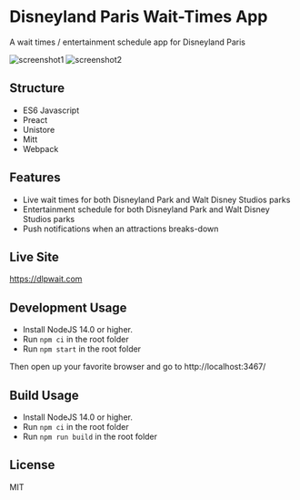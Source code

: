 # Disneyland Paris Wait-Times App

A wait times / entertainment schedule app for Disneyland Paris

![screenshot1](https://user-images.githubusercontent.com/7496187/152312239-29494559-9750-4472-bb9b-d879119ed50b.png)
![screenshot2](https://user-images.githubusercontent.com/7496187/152312242-1c11d335-8b1a-4a36-9b6a-c6ec67f6fe70.png)

## Structure
- ES6 Javascript
- Preact
- Unistore
- Mitt
- Webpack

## Features
- Live wait times for both Disneyland Park and Walt Disney Studios parks
- Entertainment schedule for both Disneyland Park and Walt Disney Studios parks
- Push notifications when an attractions breaks-down

## Live Site
https://dlpwait.com

## Development Usage
- Install NodeJS 14.0 or higher.
- Run `npm ci` in the root folder
- Run `npm start` in the root folder

Then open up your favorite browser and go to http://localhost:3467/

## Build Usage
- Install NodeJS 14.0 or higher.
- Run `npm ci` in the root folder
- Run `npm run build` in the root folder

## License

MIT
